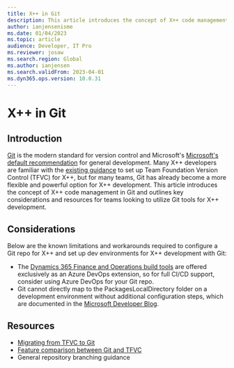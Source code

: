 ```yaml
---
title: X++ in Git
description: This article introduces the concept of X++ code management in Git and outlines key considerations for teams looking to utilize Git tools for X++ development.
author: ianjensenisme
ms.date: 01/04/2023
ms.topic: article
audience: Developer, IT Pro
ms.reviewer: josaw
ms.search.region: Global
ms.author: ianjensen
ms.search.validFrom: 2023-04-01
ms.dyn365.ops.version: 10.0.31
---
```


# X++ in Git

## Introduction

[Git](https://learn.microsoft.com/en-us/devops/develop/git/what-is-git) is the modern standard for version control and Microsoft's [Microsoft's default recommendation](https://learn.microsoft.com/en-us/azure/devops/repos/tfvc/comparison-git-tfvc?view=azure-devops#which-version-control-system-should-i-use) for general development. Many X++ developers are familiar with the [existing guidance](https://learn.microsoft.com/en-us/dynamics365/fin-ops-core/dev-itpro/dev-tools/version-control-metadata-navigation) to set up Team Foundation Version Control (TFVC) for X++, but for many teams, Git has already become a more flexible and powerful option for X++ development. This article introduces the concept of X++ code management in Git and outlines key considerations and resources for teams looking to utilize Git tools for X++ development.

## Considerations

Below are the known limitations and workarounds required to configure a Git repo for X++ and set up dev environments for X++ development with Git:

- The [Dynamics 365 Finance and Operations build tools](https://marketplace.visualstudio.com/items?itemName=Dyn365FinOps.dynamics365-finops-tools) are offered exclusively as an Azure DevOps extension, so for full CI/CD support, consider using Azure DevOps for your Git repo.
- Git cannot directly map to the PackagesLocalDirectory folder on a development environment without additional configuration steps, which are documented in the [Microsoft Developer Blog](https://devblogs.microsoft.com/cse/2022/06/14/xpp-and-git/).

## Resources

- [Migrating from TFVC to Git](https://learn.microsoft.com/en-us/devops/develop/git/migrate-from-tfvc-to-git)
- [Feature comparison between Git and TFVC](https://learn.microsoft.com/en-us/azure/devops/repos/tfvc/comparison-git-tfvc?view=azure-devops)
- General repository branching guidance
